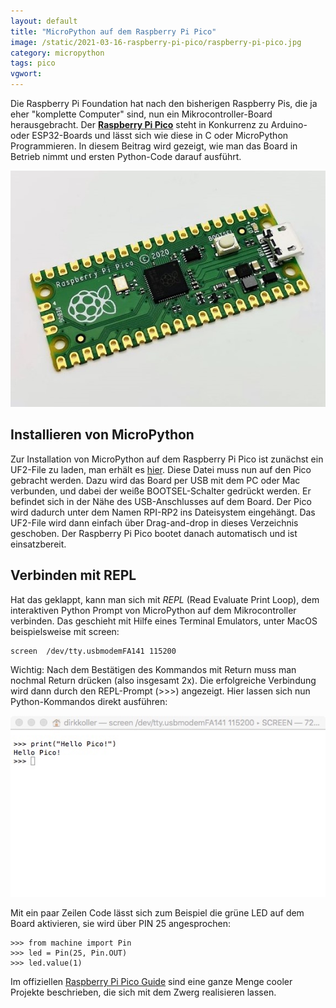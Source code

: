 ```yaml
---
layout: default
title: "MicroPython auf dem Raspberry Pi Pico"
image: /static/2021-03-16-raspberry-pi-pico/raspberry-pi-pico.jpg
category: micropython   
tags: pico
vgwort:
---
```


Die Raspberry Pi Foundation hat nach den bisherigen Raspberry Pis, die ja eher "komplette Computer" sind, nun ein Mikrocontroller-Board  herausgebracht. Der **[Raspberry Pi Pico](https://www.raspberrypi.org/products/raspberry-pi-pico/)** steht in Konkurrenz zu Arduino- oder ESP32-Boards und lässt sich wie diese in C oder MicroPython Programmieren. In diesem Beitrag wird gezeigt, wie man das Board in Betrieb nimmt und ersten Python-Code darauf ausführt.

<img src="/static/2021-03-16-raspberry-pi-pico/raspberry-pi-pico.jpg" alt="Der neue Raspberry Pi Pico mit dem RP2040-Mikrocontroller" class="img-fluid">

## Installieren von MicroPython

Zur Installation von MicroPython auf dem Raspberry Pi Pico ist zunächst ein UF2-File zu laden, man erhält es [hier](https://www.raspberrypi.org/documentation/pico/getting-started/). Diese Datei muss nun auf den Pico gebracht werden. Dazu wird das Board per USB mit dem PC oder Mac verbunden, und dabei der weiße BOOTSEL-Schalter gedrückt werden. Er befindet sich in der Nähe des USB-Anschlusses auf dem Board. Der Pico wird dadurch unter dem Namen RPI-RP2 ins Dateisystem eingehängt. Das UF2-File wird dann einfach über Drag-and-drop in dieses Verzeichnis geschoben. Der Raspberry Pi Pico bootet danach automatisch und ist einsatzbereit.

## Verbinden mit REPL

Hat das geklappt, kann man sich mit *REPL* (Read Evaluate Print Loop), dem interaktiven Python Prompt von MicroPython auf dem Mikrocontroller verbinden. Das geschieht mit Hilfe eines Terminal Emulators, unter MacOS beispielsweise mit screen:

    screen  /dev/tty.usbmodemFA141 115200

Wichtig: Nach dem Bestätigen des Kommandos mit Return muss man nochmal Return drücken (also insgesamt 2x). Die erfolgreiche Verbindung wird dann durch den REPL-Prompt (>>>) angezeigt. Hier lassen sich nun Python-Kommandos direkt ausführen:

<img src="/static/2021-03-16-raspberry-pi-pico/repl-raspberry-pi-pico.jpg" alt="In REPL lassen sich Python-Kommandos direkt ausühren" class="img-fluid">

Mit ein paar Zeilen Code lässt sich zum Beispiel die grüne LED auf dem Board aktivieren, sie wird über PIN 25 angesprochen:

    >>> from machine import Pin
    >>> led = Pin(25, Pin.OUT)
    >>> led.value(1)


Im offiziellen [Raspberry Pi Pico Guide](https://amzn.to/30PbPz3) sind eine ganze Menge cooler Projekte beschrieben, die sich mit dem Zwerg realisieren lassen.

<img src="http://vg09.met.vgwort.de/na/db359ec8ad354aa0a86d836ba3a86186" width="1" height="1" alt="">